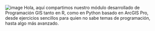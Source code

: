 ![image](https://github.com/user-attachments/assets/97dbd0f2-9d50-46df-bf6b-57dcf392000c) Hola, aquí compartimos nuestro módulo desarrollado de Programación GIS tanto en R, como en Python basado en ArcGIS Pro, desde ejercicios sencillos para quien no sabe temas de programación, hasta algo más avanzado. 

